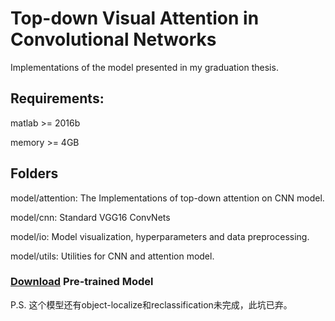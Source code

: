 # Top-down Visual Attention in Convolutional Networks

Implementations of the model presented in my graduation thesis.

## Requirements:
matlab >= 2016b

memory >= 4GB



## Folders
model/attention: The Implementations of top-down attention on CNN model. 

model/cnn: Standard VGG16 ConvNets 

model/io: Model visualization, hyperparameters and data preprocessing. 

model/utils: Utilities for CNN and attention model.

### [Download](http://www.vlfeat.org/matconvnet/models/imagenet-vgg-verydeep-16.mat) Pre-trained Model

P.S. 这个模型还有object-localize和reclassification未完成，此坑已弃。
